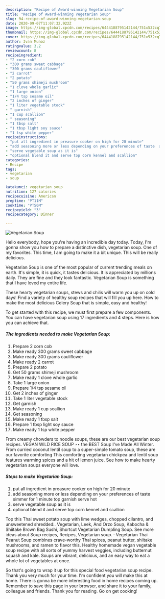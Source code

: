 ```yaml
---
description: "Recipe of Award-winning Vegetarian Soup"
title: "Recipe of Award-winning Vegetarian Soup"
slug: 94-recipe-of-award-winning-vegetarian-soup
date: 2020-09-07T11:07:32.922Z
image: https://img-global.cpcdn.com/recipes/6444188795142144/751x532cq70/vegetarian-soup-recipe-main-photo.jpg
thumbnail: https://img-global.cpcdn.com/recipes/6444188795142144/751x532cq70/vegetarian-soup-recipe-main-photo.jpg
cover: https://img-global.cpcdn.com/recipes/6444188795142144/751x532cq70/vegetarian-soup-recipe-main-photo.jpg
author: Ivan Munoz
ratingvalue: 3.2
reviewcount: 8
recipeingredient:
- "2 corn cob"
- "300 grams sweet cabbage"
- "300 grams cauliflower"
- "2 carrot"
- "2 potato"
- "50 grams shimeji mushroom"
- "1 clove whole garlic"
- "1 large onion"
- "1/4 tsp sesame oil"
- "2 inches of ginger"
- "1 liter vegetable stock"
- " garnish"
- "1 cup scallion"
- " seasoning"
- "1 tbsp salt"
- "1 tbsp light soy sauce"
- "1 tsp white pepper"
recipeinstructions:
- "put all ingredient in preasure cooker on high for 20 minute"
- "add seasoning more or less depending on your preferences of taste  simmer for 1 minute top garnish serve hot"
- "serve vegetable soup as it is"
- "optional blend it and serve top corn kennel and scallion"
categories:
- Recipe
tags:
- vegetarian
- soup

katakunci: vegetarian soup 
nutrition: 127 calories
recipecuisine: American
preptime: "PT11M"
cooktime: "PT56M"
recipeyield: "3"
recipecategory: Dinner

---
```



![Vegetarian Soup](https://img-global.cpcdn.com/recipes/6444188795142144/751x532cq70/vegetarian-soup-recipe-main-photo.jpg)

Hello everybody, hope you're having an incredible day today. Today, I'm gonna show you how to prepare a distinctive dish, vegetarian soup. One of my favorites. This time, I am going to make it a bit unique. This will be really delicious.

Vegetarian Soup is one of the most popular of current trending meals on earth. It's simple, it is quick, it tastes delicious. It is appreciated by millions daily. They are fine and they look fantastic. Vegetarian Soup is something that I have loved my entire life.

These hearty vegetarian soups, stews and chilis will warm you up on cold days! Find a variety of healthy soup recipes that will fill you up here. How to make the most delicious Celery Soup that is simple, easy and healthy!


To get started with this recipe, we must first prepare a few components. You can have vegetarian soup using 17 ingredients and 4 steps. Here is how you can achieve that.

<!--inarticleads1-->

##### The ingredients needed to make Vegetarian Soup:

1. Prepare 2 corn cob
1. Make ready 300 grams sweet cabbage
1. Make ready 300 grams cauliflower
1. Make ready 2 carrot
1. Prepare 2 potato
1. Get 50 grams shimeji mushroom
1. Make ready 1 clove whole garlic
1. Take 1 large onion
1. Prepare 1/4 tsp sesame oil
1. Get 2 inches of ginger
1. Take 1 liter vegetable stock
1. Get  garnish
1. Make ready 1 cup scallion
1. Get  seasoning
1. Make ready 1 tbsp salt
1. Prepare 1 tbsp light soy sauce
1. Make ready 1 tsp white pepper


From creamy chowders to noodle soups, these are our best vegetarian soup recipes. VEGAN WILD RICE SOUP ‣‣ the BEST Soup I&#39;ve Made All Winter. From curried coconut lentil soup to a super-simple tomato soup, these are our favorite comforting This comforting vegetarian chickpea and lentil soup features warming spices and a hit of lemon juice. See how to make hearty vegetarian soups everyone will love. 

<!--inarticleads2-->

##### Steps to make Vegetarian Soup:

1. put all ingredient in preasure cooker on high for 20 minute
1. add seasoning more or less depending on your preferences of taste  simmer for 1 minute top garnish serve hot
1. serve vegetable soup as it is
1. optional blend it and serve top corn kennel and scallion


Top this Thai sweet potato soup with lime wedges, chopped cilantro, and unsweetened shredded.. Vegetarian, Leek, And Orzo Soup, Kabocha &amp; Shiitake Brown Bag Sushi, Shortcut Vegetarian Dumpling Soup. See more ideas about Soup recipes, Recipes, Vegetarian soup. · Vegetarian Thai Peanut Soup combines crave-worthy Thai spices, peanut butter, shiitake mushrooms, and ramen to flavor this. Healthy homemade vegan vegetable soup recipe with all sorts of yummy harvest veggies, including butternut squash and kale. Soups are vibrant, delicious, and an easy way to eat a whole lot of vegetables at once. 

So that's going to wrap it up for this special food vegetarian soup recipe. Thank you very much for your time. I'm confident you will make this at home. There is gonna be more interesting food in home recipes coming up. Remember to save this page in your browser, and share it to your family, colleague and friends. Thank you for reading. Go on get cooking!

